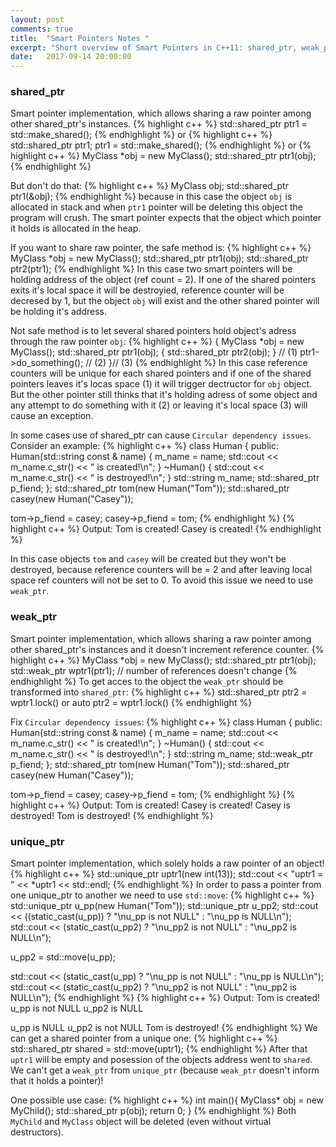 ```yaml
---
layout: post
comments: true
title:  "Smart Pointers Notes "
excerpt: "Short overview of Smart Pointers in C++11: shared_ptr, weak_ptr and unique_ptr."
date:   2017-09-14 20:00:00
---
```


### shared_ptr
Smart pointer implementation, which allows sharing a raw pointer among other shared_ptr's instances.
{% highlight c++ %}
std::shared_ptr<MyClass> ptr1 = std::make_shared<MyClass>();
{% endhighlight %}
or
{% highlight c++ %}
std::shared_ptr<MyClass> ptr1;
ptr1 = std::make_shared<MyClass>();
{% endhighlight %}
or 
{% highlight c++ %}
MyClass *obj = new MyClass();
std::shared_ptr<MyClass> ptr1(obj);
{% endhighlight %}

But don't do that:
{% highlight c++ %}
MyClass obj;
std::shared_ptr<MyClass> ptr1(&obj);
{% endhighlight %}
because in this case the object `obj` is allocated in stack and when `ptr1` pointer will be deleting this object the program will crush.
The smart pointer expects that the object which pointer it holds is allocated in the heap.

If you want to share raw pointer, the safe method is:
{% highlight c++ %}
MyClass *obj = new MyClass();
std::shared_ptr<MyClass> ptr1(obj);
std::shared_ptr<MyClass> ptr2(ptr1);
{% endhighlight %}
In this case two smart pointers will be holding address of the object (ref count = 2). If one of the shared pointers exits it's local
space it will be destroyied, reference counter will be decresed by 1, but the object `obj` will exist and the other shared pointer will
be holding it's address.

Not safe method is to let several shared pointers hold object's adress through the raw pointer `obj`: 
{% highlight c++ %}
{
    MyClass *obj = new MyClass();
    std::shared_ptr<MyClass> ptr1(obj);
    {
        std::shared_ptr<MyClass> ptr2(obj);
    } // (1)
    ptr1->do_something(); // (2)
}// (3)
{% endhighlight %}
In this case reference counters will be unique for each shared pointers and if one of the shared pointers leaves it's locas space (1)
it will trigger dectructor for `obj` object. But the other pointer still thinks that it's holding adress of some object and any attempt
to do something with it (2) or leaving it's local space (3) will cause an exception.  

In some cases use of shared_ptr can cause `Circular dependency issues`. Consider an example:
{% highlight c++ %}
class Human
{
public:
	Human(std::string const & name) {
		m_name = name;
		std::cout << m_name.c_str() << " is created!\n";
	}
	~Human()
	{
		std::cout << m_name.c_str() << " is destroyed!\n";
	}
	std::string m_name;
	std::shared_ptr<Human> p_fiend;
};
std::shared_ptr<Human> tom(new Human("Tom"));
std::shared_ptr<Human> casey(new Human("Casey"));

tom->p_fiend = casey;
casey->p_fiend = tom;
{% endhighlight %}
{% highlight c++ %}
Output:
Tom is created!
Casey is created!
{% endhighlight %}

In this case objects `tom` and `casey` will be created but they won't be destroyed, because reference counters will be = 2 and after leaving local space ref counters will not be set to 0. To avoid this issue we need to use `weak_ptr`.

### weak_ptr
Smart pointer implementation, which allows sharing a raw pointer among other shared_ptr's instances and it doesn't increment reference
counter.
{% highlight c++ %}
MyClass *obj = new MyClass();
std::shared_ptr<MyClass> ptr1(obj);
std::weak_ptr<MyClass> wptr1(ptr1); // number of references doesn't change
{% endhighlight %}
To get acces to the object the `weak_ptr` should be transformed into `shared_ptr`:
{% highlight c++ %}
std::shared_ptr<MyClass> ptr2 = wptr1.lock() or auto ptr2 = wptr1.lock()
{% endhighlight %}


Fix `Circular dependency issues`:
{% highlight c++ %}
class Human
{
public:
	Human(std::string const & name) {
		m_name = name;
		std::cout << m_name.c_str() << " is created!\n";
	}
	~Human()
	{
		std::cout << m_name.c_str() << " is destroyed!\n";
	}
	std::string m_name;
	std::weak_ptr<Human> p_fiend;
};
std::shared_ptr<Human> tom(new Human("Tom"));
std::shared_ptr<Human> casey(new Human("Casey"));

tom->p_fiend = casey;
casey->p_fiend = tom;
{% endhighlight %}
{% highlight c++ %}
Output:
Tom is created!
Casey is created!
Casey is destroyed!
Tom is destroyed!
{% endhighlight %}

### unique_ptr
Smart pointer implementation, which solely holds a raw pointer of an object!
{% highlight c++ %}
std::unique_ptr<int> uptr1(new int(13));
std::cout << "uptr1 = " << *uptr1 << std::endl;
{% endhighlight %}
In order to pass a pointer from one unique_ptr to another we need to use `std::move`:
{% highlight c++ %}
std::unique_ptr<Human> u_pp(new Human("Tom"));
std::unique_ptr<Human> u_pp2;
std::cout << ((static_cast<bool>(u_pp)) ? "\nu_pp is not NULL" : "\nu_pp is NULL\n");
std::cout << (static_cast<bool>(u_pp2) ? "\nu_pp2 is not NULL" : "\nu_pp2 is NULL\n");

u_pp2 = std::move(u_pp);

std::cout << (static_cast<bool>(u_pp) ? "\nu_pp is not NULL" : "\nu_pp is NULL\n");
std::cout << (static_cast<bool>(u_pp2) ? "\nu_pp2 is not NULL" : "\nu_pp2 is NULL\n");
{% endhighlight %}
{% highlight c++ %}
Output:
Tom is created!
u_pp is not NULL
u_pp2 is NULL

u_pp is NULL
u_pp2 is not NULL
Tom is destroyed!
{% endhighlight %}
We can get a shared pointer from a unique one:
{% highlight c++ %}
std::shared_ptr<int> shared = std::move(uptr1);
{% endhighlight %}
After that `uptr1` will be empty and posession of the objects address went to `shared`.
We can't get a `weak_ptr` from `unique_ptr` (because `weak_ptr` doesn't inform that it holds a pointer)!

One possible use case:
{% highlight c++ %}
int main(){
    MyClass* obj = new MyChild();
    std::shared_ptr<MyClass> p(obj);
    return 0;
}
{% endhighlight %}
Both `MyChild` and `MyClass` object will be deleted (even without virtual destructors).

